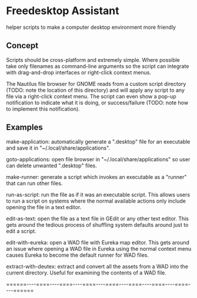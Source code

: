 # Freedesktop Assistant
helper scripts to make a computer desktop environment more friendly

## Concept

Scripts should be cross-platform and extremely simple. Where possible
take only filenames as command-line arguments so the script can
integrate with drag-and-drop interfaces or right-click context menus.

The Nautilus file browser for GNOME reads from a custom script directory
(TODO: note the location of this directory) and will apply any script to
any file via a right-click context menu. The script can even show a
pop-up notification to indicate what it is doing, or success/failure
(TODO: note how to implement this notification).

## Examples

make-application: automatically generate a ".desktop" file for an
executable and save it in "~/.local/share/applications".

goto-applications: open file browser in "~/.local/share/applications" so
user can delete unwanted ".desktop" files.

make-runner: generate a script which invokes an executable as a "runner"
that can run other files.

run-as-script: run the file as if it was an executable script. This
allows users to run a script on systems where the normal available
actions only include opening the file in a text editor.

edit-as-text: open the file as a text file in GEdit or any other text
editor. This gets around the tedious process of shuffling system
defaults around just to edit a script.

edit-with-eureka: open a WAD file with Eureka map editor. This gets
around an issue where opening a WAD file in Eureka using the normal
context menu causes Eureka to become the default runner for WAD files.

extract-with-deutex: extract and convert all the assets from a WAD into
the current directory. Useful for examining the contents of a WAD file.

======----====----====----====----====----====----====----====----======
